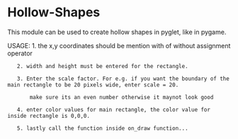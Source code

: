# Hollow-Shapes

This module can be used to create hollow shapes in pyglet, like in pygame.

USAGE: 1. the x,y coordinates should be mention with of without assignment operator 

       2. width and height must be entered for the rectangle.
       
       3. Enter the scale factor. For e.g. if you want the boundary of the main rectangle to be 20 pixels wide, enter scale = 20. 
       
           make sure its an even number otherwise it maynot look good

       4. enter color values for main rectangle, the color value for inside rectangle is 0,0,0.
       
       5. lastly call the function inside on_draw function...
